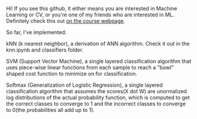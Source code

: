 Hi! If you see this github, it either means you are interested in Machine Learning or CV, or you're one of my friends who are interested in ML. Definitely check this out [on the course webpage](http://cs231n.github.io/). 



So far, I've implemented:

kNN (k nearest neighbor), a derivation of ANN algorithm. Check it out in the knn.ipynb and classifiers folder. 

SVM (Support Vector Machine), a single layered classification algorithm that uses piece-wise linear functions from each sample to reach a "bowl" shaped cost function to minimize on for classification.

Softmax (Generalization of Logistic Regression), a single layered classification algorithm that assumes the scores(X dot W) are unormalized log distributions of the actual probability function, which is computed to get the correct classes to converge to 1 and the incorrect classes to converge to 0(the probabilities all add up to 1).
